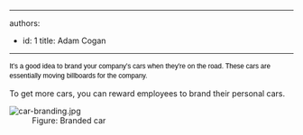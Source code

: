

---
authors:
  - id: 1
    title: Adam Cogan
---




<span class='intro'> <p><span style="color&#58;#000000;font-family&#58;verdana, sans-serif;font-size&#58;12px;line-height&#58;17px;">It's a good idea to brand your company's cars when they're on the road. These cars are essentially moving billboards for the company.</span></p> </span>

<p>​​​To get more cars, you can reward employees to brand their personal cars.​​</p><dl class="image"><dt>​​<img src="/PublishingImages/car-branding.jpg" alt="car-branding.jpg" /></dt><dd>Figure&#58; Branded car​</dd></dl>


